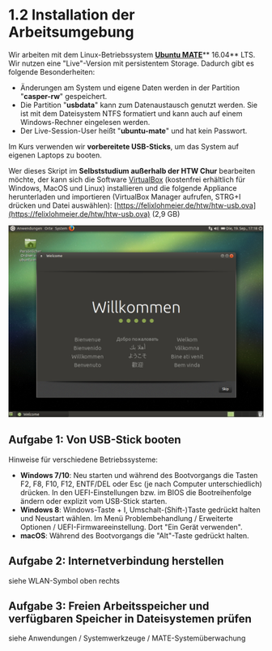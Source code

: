 # 1.2 Installation der Arbeitsumgebung

Wir arbeiten mit dem Linux-Betriebssystem [**Ubuntu MATE**](https://ubuntu-mate.org/)** 16.04** LTS. Wir nutzen eine "Live"-Version mit persistentem Storage. Dadurch gibt es folgende Besonderheiten:

* Änderungen am System und eigene Daten werden in der Partition "**casper-rw**" gespeichert.
* Die Partition "**usbdata**" kann zum Datenaustausch genutzt werden. Sie ist mit dem Dateisystem NTFS formatiert und kann auch auf einem Windows-Rechner eingelesen werden.
* Der Live-Session-User heißt "**ubuntu-mate**" und hat kein Passwort.

Im Kurs verwenden wir **vorbereitete USB-Sticks**, um das System auf eigenen Laptops zu booten.

Wer dieses Skript im **Selbststudium außerhalb der HTW Chur** bearbeiten möchte, der kann sich die Software [VirtualBox](https://www.virtualbox.org/wiki/Downloads) \(kostenfrei erhältlich für Windows, MacOS und Linux\) installieren und die folgende Appliance herunterladen und importieren \(VirtualBox Manager aufrufen, STRG+I drücken und Datei auswählen\): [https://felixlohmeier.de/htw/htw-usb.ova](https://felixlohmeier.de/htw/htw-usb.ova) \(2,9 GB\)

![](../images/willkommen.png)

## Aufgabe 1: Von USB-Stick booten

Hinweise für verschiedene Betriebssysteme:

* **Windows 7/10**: Neu starten und während des Bootvorgangs die Tasten F2, F8, F10, F12, ENTF/DEL oder Esc \(je nach Computer unterschiedlich\) drücken. In den UEFI-Einstellungen bzw. im BIOS die Bootreihenfolge ändern oder explizit vom USB-Stick starten.
* **Windows 8**: Windows-Taste + I, Umschalt-\(Shift-\)Taste gedrückt halten und Neustart wählen. Im Menü Problembehandlung / Erweiterte Optionen / UEFI-Firmwareeinstellung. Dort "Ein Gerät verwenden".
* **macOS**: Während des Bootvorgangs die "Alt"-Taste gedrückt halten.

## Aufgabe 2: Internetverbindung herstellen

siehe WLAN-Symbol oben rechts

## Aufgabe 3: Freien Arbeitsspeicher und verfügbaren Speicher in Dateisystemen prüfen

siehe Anwendungen / Systemwerkzeuge / MATE-Systemüberwachung


